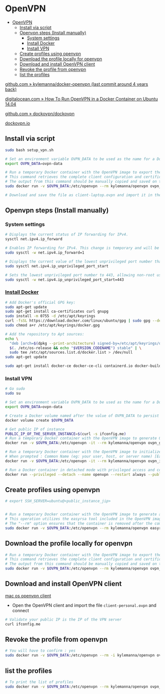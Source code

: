 # OpenVPN

- [OpenVPN](#openvpn)
  - [Install via script](#install-via-script)
  - [Openvpn steps (Install manually)](#openvpn-steps-install-manually)
    - [System settings](#system-settings)
    - [Install Docker](#install-docker)
    - [Install VPN](#install-vpn)
  - [Create profiles using openvpn](#create-profiles-using-openvpn)
  - [Download the profile locally for openvpn](#download-the-profile-locally-for-openvpn)
  - [Download and install OpenVPN client](#download-and-install-openvpn-client)
  - [Revoke the profile from openvpn](#revoke-the-profile-from-openvpn)
  - [list the profiles](#list-the-profiles)

[github.com » kylemanna/docker-openvpn (last commit around 4 years back)](https://github.com/kylemanna/docker-openvpn)

[digitalocean.com » How To Run OpenVPN in a Docker Container on Ubuntu 14.04](https://www.digitalocean.com/community/tutorials/how-to-run-openvpn-in-a-docker-container-on-ubuntu-14-04)

[github.com » dockovpn/dockovpn](https://github.com/dockovpn/dockovpn)

[dockovpn.io](https://dockovpn.io)

## Install via script

```bash
sudo bash setup_vpn.sh

# Set an environment variable OVPN_DATA to be used as the name for a Docker volume that will store OpenVPN configuration and data.
export OVPN_DATA=ovpn-data

# Run a temporary Docker container with the OpenVPN image to export the configuration for the VPN client named "client-laptop".
# This command retrieves the complete client configuration and certificates necessary for a VPN connection, formatted as an .ovpn file.
# The output from this command should be manually copied and saved on the client device as "client-personal.ovpn".
sudo docker run -v $OVPN_DATA:/etc/openvpn --rm kylemanna/openvpn ovpn_getclient client-laptop

# Download and save the file as client-laptop.ovpn and import it in the OpenVPN client
```

## Openvpn steps (Install manually)

### System settings

```bash
# Displays the current status of IP forwarding for IPv4.
sysctl net.ipv4.ip_forward

# Enables IP forwarding for IPv4. This change is temporary and will be lost after a reboot.
sudo sysctl -w net.ipv4.ip_forward=1

# Displays the current value of the lowest unprivileged port number that can be used by non-root users.
sudo sysctl net.ipv4.ip_unprivileged_port_start

# Sets the lowest unprivileged port number to 443, allowing non-root users to bind to ports 443 and above. This requires superuser privileges and the change is temporary, lost after a reboot.
sudo sysctl -w net.ipv4.ip_unprivileged_port_start=443
```

### [Install Docker](https://docs.docker.com/engine/install/ubuntu)

```bash
# Add Docker's official GPG key:
sudo apt-get update
sudo apt-get install ca-certificates curl gnupg
sudo install -m 0755 -d /etc/apt/keyrings
curl -fsSL https://download.docker.com/linux/ubuntu/gpg | sudo gpg --dearmor -o /etc/apt/keyrings/docker.gpg
sudo chmod a+r /etc/apt/keyrings/docker.gpg

# Add the repository to Apt sources:
echo \
  "deb [arch=$(dpkg --print-architecture) signed-by=/etc/apt/keyrings/docker.gpg] https://download.docker.com/linux/ubuntu \
  $(. /etc/os-release && echo "$VERSION_CODENAME") stable" | \
  sudo tee /etc/apt/sources.list.d/docker.list > /dev/null
sudo apt-get update

sudo apt-get install docker-ce docker-ce-cli containerd.io docker-buildx-plugin docker-compose-plugin
```

### Install VPN

```bash
# Go sudo
sudo su

# Set an environment variable OVPN_DATA to be used as the name for a Docker volume that will store OpenVPN configuration and data.
export OVPN_DATA=ovpn-data

# Create a Docker volume named after the value of OVPN_DATA to persist OpenVPN configuration and data across container restarts.
docker volume create $OVPN_DATA

# Get public IP of instance
PUBLIC_IP_OF_THE_SERVER_INSTANCE=$(curl -s ifconfig.me)
# Run a temporary Docker container with the OpenVPN image to generate OpenVPN server configuration files, specifying the server's public IP and the protocol and port to use (replace <PUBLIC_IP_OF_THE_SERVER_INSTANCE> with the actual IP).
docker run -v $OVPN_DATA:/etc/openvpn -it --rm kylemanna/openvpn ovpn_genconfig -u tcp://$PUBLIC_IP_OF_THE_SERVER_INSTANCE:443

# Run a temporary Docker container with the OpenVPN image to initialize the Public Key Infrastructure (PKI) for OpenVPN without a passphrase for the CA key (for ease of automated start without manual intervention).
# When prompted : Common Name (eg: your user, host, or server name) [Easy-RSA CA]: : press Enter, OR setting up a personal VPN, you can keep it simple, like "MyVPN CA"
docker run -v $OVPN_DATA:/etc/openvpn -it --rm kylemanna/openvpn ovpn_initpki nopass

# Run a Docker container in detached mode with privileged access and configure it to restart automatically on failure or reboot. It binds port 443 on the host to port 1194 on the container, which is the standard OpenVPN port, but using TCP. The container uses the volume specified by OVPN_DATA to persist configuration data.
docker run --privileged --detach --name openvpn --restart always --publish 443:1194/tcp --volume $OVPN_DATA:/etc/openvpn kylemanna/openvpn
```

## Create profiles using openvpn

```bash
# export SSH_SERVER=ubuntu@<public_instance_jip>


# Run a temporary Docker container with the OpenVPN image to generate a client certificate and key pair named "client-laptop" without a passphrase.
# This operation utilizes the easyrsa tool included in the OpenVPN image to create the necessary files for a new VPN client named "client-laptop".
# The "--rm" option ensures that the container is removed after the command completes, and the certificate and keys are stored in the persistent volume named by OVPN_DATA.
sudo docker run -v $OVPN_DATA:/etc/openvpn --rm kylemanna/openvpn easyrsa build-client-full client-laptop nopass
```

## Download the profile locally for openvpn

```bash
# Run a temporary Docker container with the OpenVPN image to export the configuration for the VPN client named "client-laptop".
# This command retrieves the complete client configuration and certificates necessary for a VPN connection, formatted as an .ovpn file.
# The output from this command should be manually copied and saved on the client device as "client-personal.ovpn".
sudo docker run -v $OVPN_DATA:/etc/openvpn --rm kylemanna/openvpn ovpn_getclient client-laptop
```

## Download and install OpenVPN client

[mac os openvpn client](https://openvpn.net/client-connect-vpn-for-mac-os)

- Open the OpenVPN client and import the file `client-personal.ovpn` and connect

```bash
# Validate your public IP is the IP of the VPN server
curl ifconfig.me
```

## Revoke the profile from openvpn

```bash
# You will have to confirm : yes
sudo docker run -v $OVPN_DATA:/etc/openvpn --rm -i kylemanna/openvpn ovpn_revokeclient client-laptop
```

## list the profiles

```bash
# To print the list of profiles
sudo docker run -v $OVPN_DATA:/etc/openvpn --rm kylemanna/openvpn ovpn_listclients
```
